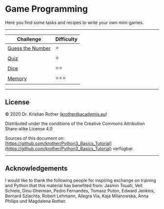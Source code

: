 
# Game Programming

Here you find some tasks and recipes to write your own mini-games.

----

| Challenge | Difficulty |
|-----------|---------------|
| [Guess the Number](guess_the_number.md) | ⭐ |
| [Quiz](quiz.md) | ⭐ |
| [Dice](dice.md) | ⭐⭐ |
| [Memory](memory.md) | ⭐⭐⭐ |

----

## License

© 2020 Dr. Kristian Rother (krother@academis.eu)

Distributed under the conditions of the Creative Commons Attribution Share-alike License 4.0

Sources of this document on: [https://github.com/krother/Python3_Basics_Tutorial](https://github.com/krother/Python3_Basics_Tutorial) verfügbar.

----

## Acknowledgements

I would like to thank the following people for inspiring exchange on training and Python that this material has benefited from: Jasmin Touati, Veit Schiele, Dinu Gherman, Pedro Fernandes, Tomasz Puton, Edward Jenkins, Bernard Szlachta, Robert Lehmann, Allegra Via, Kaja Milanowska, Anna Philips und Magdalena Rother.
